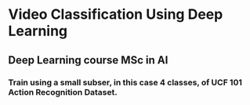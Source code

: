 # Video Classification Using Deep Learning
## Deep Learning course MSc in AI
### Train using a small subser, in this case 4 classes, of UCF 101 Action Recognition Dataset.
